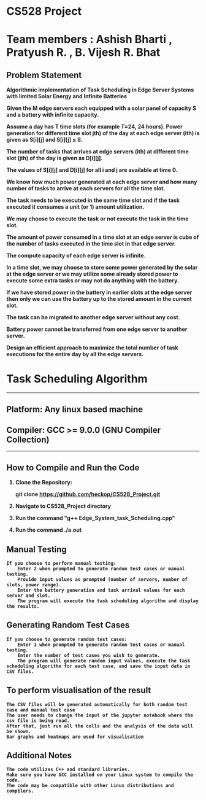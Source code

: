 # CS528 Project

# <b> Team members : Ashish Bharti , Pratyush R. , B. Vijesh R. Bhat

## Problem Statement

Algorithmic implementation of Task Scheduling in Edge Server Systems with limited Solar Energy and Infinite Batteries

Given the M edge servers each equipped with a solar panel of capacity S and a battery with infinite capacity.

Assume a day has T time slots (for example T=24, 24 hours). Power generation for different time slot jth) of the day at each edge server (ith) is given as S[i][j] and S[i][j] ≤ S. 

The number of tasks that arrives at edge servers (ith) at different time slot (jth) of the day is given as D[i][j]. 

The values of S[i][j] and D[i][j] for all i and j are available at time 0. 

We know how much power generated at each edge server and how many number of tasks to arrive at each servers for all the time slot.

The task needs to be executed in the same time slot and if the task executed it consumes a unit (or 1) amount utilization. 

We may choose to execute the task or not execute the task in the time slot. 

The amount of power consumed in a time slot at an edge server is cube of the number of tasks executed in the time slot in that edge server. 

The compute capacity of each edge server is infinite.

In a time slot, we may choose to store some power generated by the solar at the edge server or we may utilize some already stored power to execute some extra tasks or may not do anything with the battery. 

If we have stored power in the battery in earlier slots at the edge server then only we can use the battery up to the stored amount in the current slot.

The task can be migrated to another edge server without any cost. 

Battery power cannot be transferred from one edge server to another server.

Design an efficient approach to maximize the total number of task executions for the entire day by all the edge servers.

# Task Scheduling Algorithm

---

## Platform: Any linux based machine

## Compiler: GCC >= 9.0.0 (GNU Compiler Collection)

---

## How to Compile and Run the Code

1. **Clone the Repository:**
   
   git clone https://github.com/heckop/CS528_Project.git

2. Navigate to CS528_Project directory

3. Run the command "g++ Edge_System_task_Scheduling.cpp"

4. Run the command ./a.out


## <b>Manual Testing

    If you choose to perform manual testing:
        Enter 2 when prompted to generate random test cases or manual testing.
        Provide input values as prompted (number of servers, number of slots, power range).
        Enter the battery generation and task arrival values for each server and slot.
        The program will execute the task scheduling algorithm and display the results.

## <b>Generating Random Test Cases

    If you choose to generate random test cases:
        Enter 1 when prompted to generate random test cases or manual testing.
        Enter the number of test cases you wish to generate.
        The program will generate random input values, execute the task scheduling algorithm for each test case, and save the input data in CSV files.

## <b> To perform visualisation of the result
    
    The CSV files will be generated automatically for both random test case and manual test case
    The user needs to change the input of the jupyter notebook where the csv file is being read.
    After that, just run all the cells and the analysis of the data will be shown.
    Bar graphs and heatmaps are used for visualisation

## <b> Additional Notes

    The code utilizes C++ and standard libraries.
    Make sure you have GCC installed on your Linux system to compile the code.
    The code may be compatible with other Linux distributions and compilers.

